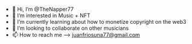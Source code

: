 - 👋 Hi, I’m @TheNapper77
- 👀 I’m interested in Music + NFT
- 🌱 I’m currently learning about how to monetize copyright on the web3
- 💞️ I’m looking to collaborate on other musicians
- 📫 How to reach me --> juanfriosuna77@gmail.com

<!---
TheNapper77/TheNapper77 is a ✨ special ✨ repository because its `README.md` (this file) appears on your GitHub profile.
You can click the Preview link to take a look at your changes.
--->
